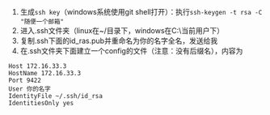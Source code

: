 1. 生成`ssh key`（windows系统使用git shell打开）：执行`ssh-keygen -t rsa -C "随便一个邮箱"`
2. 进入.ssh文件夹（linux在~/目录下，windows在C:\当前用户下）
3. 复制.ssh下面的id_ras.pub并重命名为你的名字全名，发送给我
4. 在.ssh文件夹下面建立一个config的文件（注意：没有后缀名），内容为
```
Host 172.16.33.3
HostName 172.16.33.3
Port 9422
User 你的名字
IdentityFile ~/.ssh/id_rsa
IdentitiesOnly yes
```
